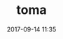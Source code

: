 ﻿---
# FILENAME : please use your OpenClassrooms's name, available in your url.
# Example: https://openclassrooms.com/membres/celinemartinet
# must be the name of your file. If file name is celinemartinet.md, title is celinemartinet.
# lowercase, no blank space, Capital case or special character.
title: toma

# First name or full name
name: toma
date: 2017-09-14 11:35

# One line.
# If you need more space, go to the next line and add 4 spaces on the left, as in 'description'.
objective: Apprendre et devenir incollable en Java afin de pouvoir développer des applications!
short_description: Je suis Toulousain, j'ai 22 ans et j'ai un DUT GEII. Je me suis pris de passion pour l'informatique il y a 4 ans.

# don't touch that
template: students
description: >
    Après avoir validé mon démarré mon DUT GEII, j'ai voulu me spécialiser dans l'informatique, c'est pourquoi je me suis tourné vers OpenClassroom.
    Je connais le C, C++, Java, j'ai quelques connaissances en HTML, CSS, JavaScript et en Scheme.
    Je connais aussi des langages utilisés dans l'automatique : Ladder, VHDL.
    Enfin je sais utiliser des outils de simulation tels que MatLab, Scilab et LabView.
    Je suis aussi passioné par le Biomimétisme, l'infiniment petit ainsi que l'infiniment grand.
    J'espère pouvoir lier tous ces domaines à l'informatique pour transmettre mes passions!

# image must be located in content/images/students
# name should be the same as this file. Eg: celinemartinet.png
image: Toma.jpg

# Change this to True when you do you pull request.
public: True

# You need to keep the exact same structure for each new project.
projects:
  - title: Présentez-vous !
    description: Bonjour!! Je m'appelle Thomas et voici mon linkedin.
    # Create a new repository for your images. Name it the same as your nickname and profile picture.
    # Image must be here: content/images/students/yourrepo/project1.png
    image: Toma/projet_1.jpg
    link: https://www.linkedin.com/in/thomas-p%C3%A9lissier-81332510b/
    # 'true' makes it fully available.
    # 'false' will add a black layer on the picture. IT WILL BE PUBLIC!
    finished: true
  - title: Intégrez la communauté !
    description: Modifier un projet Open Source pour comprendre le fonctionnement de Git, de Github et des pull requests.
    image: Toma/projet_3.jpg
    link: https://github.com/tomneozed/alumnis
    finished: true
---
